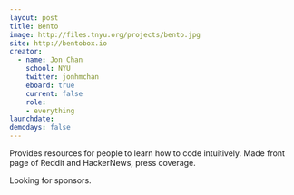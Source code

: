 ```yaml
---
layout: post
title: Bento
image: http://files.tnyu.org/projects/bento.jpg
site: http://bentobox.io
creator: 
  - name: Jon Chan
    school: NYU
    twitter: jonhmchan
    eboard: true
    current: false
    role:
    - everything
launchdate:
demodays: false
---
```


Provides resources for people to learn how to code intuitively. Made front page of Reddit and HackerNews, press coverage.

Looking for sponsors.